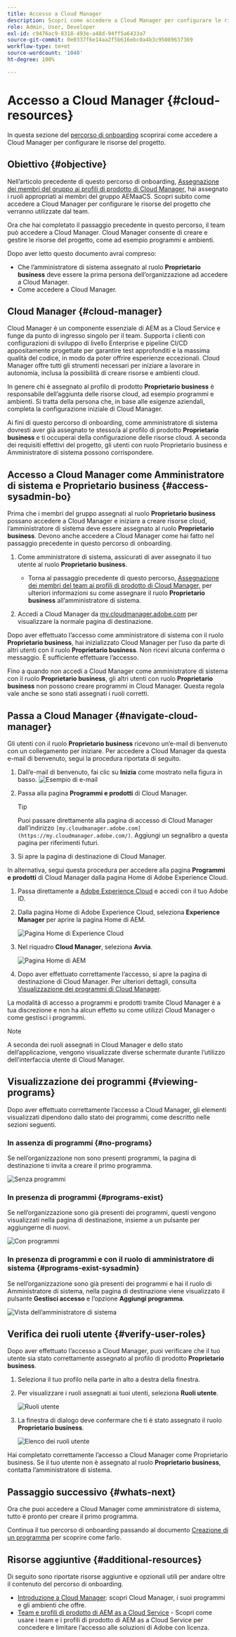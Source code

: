 ```yaml
---
title: Accesso a Cloud Manager
description: Scopri come accedere a Cloud Manager per configurare le risorse del progetto.
role: Admin, User, Developer
exl-id: c9476ac9-8318-493e-a48d-94ff5a6433a7
source-git-commit: 0e0337f6e14aa2f5b616ebc0a4b3c95089637369
workflow-type: tm+mt
source-wordcount: '1040'
ht-degree: 100%

---
```


# Accesso a Cloud Manager {#cloud-resources}

In questa sezione del [percorso di onboarding](overview.md) scoprirai come accedere a Cloud Manager per configurare le risorse del progetto.

## Obiettivo {#objective}

Nell’articolo precedente di questo percorso di onboarding, [Assegnazione dei membri del gruppo ai profili di prodotto di Cloud Manager,](assign-profiles-cloud-manager.md) hai assegnato i ruoli appropriati ai membri del gruppo AEMaaCS. Scopri subito come accedere a Cloud Manager per configurare le risorse del progetto che verranno utilizzate dal team.

Ora che hai completato il passaggio precedente in questo percorso, il team può accedere a Cloud Manager. Cloud Manager consente di creare e gestire le risorse del progetto, come ad esempio programmi e ambienti.

Dopo aver letto questo documento avrai compreso:

* Che l’amministratore di sistema assegnato al ruolo **Proprietario business** deve essere la prima persona dell’organizzazione ad accedere a Cloud Manager.
* Come accedere a Cloud Manager.

## Cloud Manager {#cloud-manager}

Cloud Manager è un componente essenziale di AEM as a Cloud Service e funge da punto di ingresso singolo per il team. Supporta i clienti con configurazioni di sviluppo di livello Enterprise e pipeline CI/CD appositamente progettate per garantire test approfonditi e la massima qualità del codice, in modo da poter offrire esperienze eccezionali. Cloud Manager offre tutti gli strumenti necessari per iniziare a lavorare in autonomia, inclusa la possibilità di creare risorse e ambienti cloud.

In genere chi è assegnato al profilo di prodotto **Proprietario business** è responsabile dell’aggiunta delle risorse cloud, ad esempio programmi e ambienti. Si tratta della persona che, in base alle esigenze aziendali, completa la configurazione iniziale di Cloud Manager.

Ai fini di questo percorso di onboarding, come amministratore di sistema dovresti aver già assegnato te stesso/a al profilo di prodotto **Proprietario business** e ti occuperai della configurazione delle risorse cloud. A seconda dei requisiti effettivi del progetto, gli utenti con ruolo Proprietario business e Amministratore di sistema possono corrispondere.

## Accesso a Cloud Manager come Amministratore di sistema e Proprietario business {#access-sysadmin-bo}

Prima che i membri del gruppo assegnati al ruolo **Proprietario business** possano accedere a Cloud Manager e iniziare a creare risorse cloud, l’amministratore di sistema deve essere assegnato al ruolo **Proprietario business**. Devono anche accedere a Cloud Manager come hai fatto nel passaggio precedente in questo percorso di onboarding.

1. Come amministratore di sistema, assicurati di aver assegnato il tuo utente al ruolo **Proprietario business**.

   * Torna al passaggio precedente di questo percorso, [Assegnazione dei membri del team ai profili di prodotto di Cloud Manager,](assign-profiles-cloud-manager.md) per ulteriori informazioni su come assegnare il ruolo **Proprietario business** all’amministratore di sistema.

1. Accedi a Cloud Manager da [my.cloudmanager.adobe.com](https://my.cloudmanager.adobe.com/) per visualizzare la normale pagina di destinazione.

Dopo aver effettuato l’accesso come amministratore di sistema con il ruolo **Proprietario business**, hai inizializzato Cloud Manager per l’uso da parte di altri utenti con il ruolo **Proprietario business**. Non ricevi alcuna conferma o messaggio. È sufficiente effettuare l’accesso.

Fino a quando non accedi a Cloud Manager come amministratore di sistema con il ruolo **Proprietario business**, gli altri utenti con ruolo **Proprietario business** non possono creare programmi in Cloud Manager. Questa regola vale anche se sono stati assegnati i ruoli corretti.

## Passa a Cloud Manager {#navigate-cloud-manager}

Gli utenti con il ruolo **Proprietario business** ricevono un’e-mail di benvenuto con un collegamento per iniziare. Per accedere a Cloud Manager da questa e-mail di benvenuto, segui la procedura riportata di seguito.

1. Dall’e-mail di benvenuto, fai clic su **Inizia** come mostrato nella figura in basso.
   ![Esempio di e-mail](/help/journey-onboarding/assets/get-started-email.png)

1. Passa alla pagina **Programmi e prodotti** di Cloud Manager.

   >[!TIP]
   >
   >Puoi passare direttamente alla pagina di accesso di Cloud Manager dall’indirizzo `[my.cloudmanager.adobe.com](https://my.cloudmanager.adobe.com/)`. Aggiungi un segnalibro a questa pagina per riferimenti futuri.

1. Si apre la pagina di destinazione di Cloud Manager.

In alternativa, segui questa procedura per accedere alla pagina **Programmi e prodotti** di Cloud Manager dalla pagina Home di Adobe Experience Cloud.

1. Passa direttamente a [Adobe Experience Cloud](https://experience.adobe.com) e accedi con il tuo Adobe ID.

1. Dalla pagina Home di Adobe Experience Cloud, seleziona **Experience Manager** per aprire la pagina Home di AEM.

   ![Pagina Home di Experience Cloud](/help/journey-onboarding/assets/setup-resources2.png)

1. Nel riquadro **Cloud Manager**, seleziona **Avvia**.

   ![Pagina Home di AEM](/help/journey-onboarding/assets/setup-resources3.png)

1. Dopo aver effettuato correttamente l’accesso, si apre la pagina di destinazione di Cloud Manager. Per ulteriori dettagli, consulta [Visualizzazione dei programmi di Cloud Manager](#viewing-programs).

La modalità di accesso a programmi e prodotti tramite Cloud Manager è a tua discrezione e non ha alcun effetto su come utilizzi Cloud Manager o come gestisci i programmi.

>[!NOTE]
>
>A seconda dei ruoli assegnati in Cloud Manager e dello stato dell’applicazione, vengono visualizzate diverse schermate durante l’utilizzo dell’interfaccia utente di Cloud Manager.

## Visualizzazione dei programmi {#viewing-programs}

Dopo aver effettuato correttamente l’accesso a Cloud Manager, gli elementi visualizzati dipendono dallo stato dei programmi, come descritto nelle sezioni seguenti.

### In assenza di programmi {#no-programs}

Se nell’organizzazione non sono presenti programmi, la pagina di destinazione ti invita a creare il primo programma.

![Senza programmi](/help/implementing/cloud-manager/getting-access-to-aem-in-cloud/assets/first_timelogin0.png)

### In presenza di programmi {#programs-exist}

Se nell’organizzazione sono già presenti dei programmi, questi vengono visualizzati nella pagina di destinazione, insieme a un pulsante per aggiungerne di nuovi.

![Con programmi](/help/implementing/cloud-manager/getting-access-to-aem-in-cloud/assets/first_timelogin1.png)

### In presenza di programmi e con il ruolo di amministratore di sistema {#programs-exist-sysadmin}

Se nell’organizzazione sono già presenti dei programmi e hai il ruolo di Amministratore di sistema, nella pagina di destinazione viene visualizzato il pulsante **Gestisci accesso** e l’opzione **Aggiungi programma**.

![Vista dell’amministratore di sistema](/help/implementing/cloud-manager/getting-access-to-aem-in-cloud/assets/admin-console-4.png)

## Verifica dei ruoli utente {#verify-user-roles}

Dopo aver effettuato l’accesso a Cloud Manager, puoi verificare che il tuo utente sia stato correttamente assegnato al profilo di prodotto **Proprietario business**.

1. Seleziona il tuo profilo nella parte in alto a destra della finestra.

1. Per visualizzare i ruoli assegnati ai tuoi utenti, seleziona **Ruoli utente**.

   ![Ruoli utente](/help/journey-onboarding/assets/setup-resources6.png)

1. La finestra di dialogo deve confermare che ti è stato assegnato il ruolo **Proprietario business**.

   ![Elenco dei ruoli utente](/help/journey-onboarding/assets/setup-resources7.png)

Hai completato correttamente l’accesso a Cloud Manager come Proprietario business. Se il tuo utente non è assegnato al ruolo **Proprietario business**, contatta l’amministratore di sistema.

## Passaggio successivo {#whats-next}

Ora che puoi accedere a Cloud Manager come amministratore di sistema, tutto è pronto per creare il primo programma.

Continua il tuo percorso di onboarding passando al documento [Creazione di un programma](create-program.md) per scoprire come farlo.

## Risorse aggiuntive {#additional-resources}

Di seguito sono riportate risorse aggiuntive e opzionali utili per andare oltre il contenuto del percorso di onboarding.

* [Introduzione a Cloud Manager](/help/onboarding/cloud-manager-introduction.md): scopri Cloud Manager, i suoi programmi e gli ambienti che offre.
* [Team e profili di prodotto di AEM as a Cloud Service](/help/onboarding/aem-cs-team-product-profiles.md) - Scopri come usare i team e i profili di prodotto di AEM as a Cloud Service per concedere e limitare l’accesso alle soluzioni di Adobe con licenza.
<!-- ERROR: Not Found (HTTP error 404) * [AEM Champion Tips and Tricks - Cloud Manager UI](https://experienceleague.adobe.com/docs/experience-manager-learn/cloud-service/expert-resources/aem-champions/cloud-manager-ui.md) - Watch this video for an overview of Cloud Manager's UI from an AEM champion. -->
